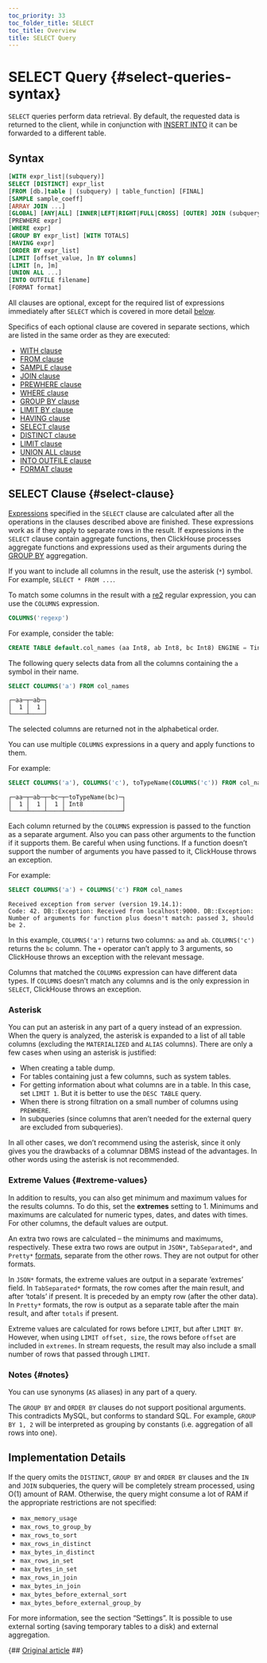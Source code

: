 ```yaml
---
toc_priority: 33
toc_folder_title: SELECT
toc_title: Overview
title: SELECT Query
---
```


# SELECT Query {#select-queries-syntax}

`SELECT` queries perform data retrieval. By default, the requested data is returned to the client, while in conjunction with [INSERT INTO](../../../sql-reference/statements/insert-into.md) it can be forwarded to a different table.

## Syntax

``` sql
[WITH expr_list|(subquery)]
SELECT [DISTINCT] expr_list
[FROM [db.]table | (subquery) | table_function] [FINAL]
[SAMPLE sample_coeff]
[ARRAY JOIN ...]
[GLOBAL] [ANY|ALL] [INNER|LEFT|RIGHT|FULL|CROSS] [OUTER] JOIN (subquery)|table USING columns_list
[PREWHERE expr]
[WHERE expr]
[GROUP BY expr_list] [WITH TOTALS]
[HAVING expr]
[ORDER BY expr_list]
[LIMIT [offset_value, ]n BY columns]
[LIMIT [n, ]m]
[UNION ALL ...]
[INTO OUTFILE filename]
[FORMAT format]
```

All clauses are optional, except for the required list of expressions immediately after `SELECT` which is covered in more detail [below](#select-clause).

Specifics of each optional clause are covered in separate sections, which are listed in the same order as they are executed:

-   [WITH clause](with.md)
-   [FROM clause](from.md)
-   [SAMPLE clause](sample.md)
-   [JOIN clause](join.md)
-   [PREWHERE clause](prewhere.md)
-   [WHERE clause](where.md)
-   [GROUP BY clause](group-by.md)
-   [LIMIT BY clause](limit-by.md)
-   [HAVING clause](having.md)
-   [SELECT clause](#select-clause)
-   [DISTINCT clause](distinct.md)
-   [LIMIT clause](limit.md)
-   [UNION ALL clause](union-all.md)
-   [INTO OUTFILE clause](into-outfile.md)
-   [FORMAT clause](format.md)

## SELECT Clause {#select-clause}

[Expressions](../../syntax.md#syntax-expressions) specified in the `SELECT` clause are calculated after all the operations in the clauses described above are finished. These expressions work as if they apply to separate rows in the result. If expressions in the `SELECT` clause contain aggregate functions, then ClickHouse processes aggregate functions and expressions used as their arguments during the [GROUP BY](group-by.md) aggregation.

If you want to include all columns in the result, use the asterisk (`*`) symbol. For example, `SELECT * FROM ...`.

To match some columns in the result with a [re2](https://en.wikipedia.org/wiki/RE2_(software)) regular expression, you can use the `COLUMNS` expression.

``` sql
COLUMNS('regexp')
```

For example, consider the table:

``` sql
CREATE TABLE default.col_names (aa Int8, ab Int8, bc Int8) ENGINE = TinyLog
```

The following query selects data from all the columns containing the `a` symbol in their name.

``` sql
SELECT COLUMNS('a') FROM col_names
```

``` text
┌─aa─┬─ab─┐
│  1 │  1 │
└────┴────┘
```

The selected columns are returned not in the alphabetical order.

You can use multiple `COLUMNS` expressions in a query and apply functions to them.

For example:

``` sql
SELECT COLUMNS('a'), COLUMNS('c'), toTypeName(COLUMNS('c')) FROM col_names
```

``` text
┌─aa─┬─ab─┬─bc─┬─toTypeName(bc)─┐
│  1 │  1 │  1 │ Int8           │
└────┴────┴────┴────────────────┘
```

Each column returned by the `COLUMNS` expression is passed to the function as a separate argument. Also you can pass other arguments to the function if it supports them. Be careful when using functions. If a function doesn’t support the number of arguments you have passed to it, ClickHouse throws an exception.

For example:

``` sql
SELECT COLUMNS('a') + COLUMNS('c') FROM col_names
```

``` text
Received exception from server (version 19.14.1):
Code: 42. DB::Exception: Received from localhost:9000. DB::Exception: Number of arguments for function plus doesn't match: passed 3, should be 2.
```

In this example, `COLUMNS('a')` returns two columns: `aa` and `ab`. `COLUMNS('c')` returns the `bc` column. The `+` operator can’t apply to 3 arguments, so ClickHouse throws an exception with the relevant message.

Columns that matched the `COLUMNS` expression can have different data types. If `COLUMNS` doesn’t match any columns and is the only expression in `SELECT`, ClickHouse throws an exception.

### Asterisk

You can put an asterisk in any part of a query instead of an expression. When the query is analyzed, the asterisk is expanded to a list of all table columns (excluding the `MATERIALIZED` and `ALIAS` columns). There are only a few cases when using an asterisk is justified:

-   When creating a table dump.
-   For tables containing just a few columns, such as system tables.
-   For getting information about what columns are in a table. In this case, set `LIMIT 1`. But it is better to use the `DESC TABLE` query.
-   When there is strong filtration on a small number of columns using `PREWHERE`.
-   In subqueries (since columns that aren’t needed for the external query are excluded from subqueries).

In all other cases, we don’t recommend using the asterisk, since it only gives you the drawbacks of a columnar DBMS instead of the advantages. In other words using the asterisk is not recommended.

### Extreme Values {#extreme-values}

In addition to results, you can also get minimum and maximum values for the results columns. To do this, set the **extremes** setting to 1. Minimums and maximums are calculated for numeric types, dates, and dates with times. For other columns, the default values are output.

An extra two rows are calculated – the minimums and maximums, respectively. These extra two rows are output in `JSON*`, `TabSeparated*`, and `Pretty*` [formats](../../../interfaces/formats.md), separate from the other rows. They are not output for other formats.

In `JSON*` formats, the extreme values are output in a separate ‘extremes’ field. In `TabSeparated*` formats, the row comes after the main result, and after ‘totals’ if present. It is preceded by an empty row (after the other data). In `Pretty*` formats, the row is output as a separate table after the main result, and after `totals` if present.

Extreme values are calculated for rows before `LIMIT`, but after `LIMIT BY`. However, when using `LIMIT offset, size`, the rows before `offset` are included in `extremes`. In stream requests, the result may also include a small number of rows that passed through `LIMIT`.

### Notes {#notes}

You can use synonyms (`AS` aliases) in any part of a query.

The `GROUP BY` and `ORDER BY` clauses do not support positional arguments. This contradicts MySQL, but conforms to standard SQL. For example, `GROUP BY 1, 2` will be interpreted as grouping by constants (i.e. aggregation of all rows into one).


## Implementation Details

If the query omits the `DISTINCT`, `GROUP BY` and `ORDER BY` clauses and the `IN` and `JOIN` subqueries, the query will be completely stream processed, using O(1) amount of RAM. Otherwise, the query might consume a lot of RAM if the appropriate restrictions are not specified:

-   `max_memory_usage`
-   `max_rows_to_group_by`
-   `max_rows_to_sort`
-   `max_rows_in_distinct`
-   `max_bytes_in_distinct`
-   `max_rows_in_set`
-   `max_bytes_in_set`
-   `max_rows_in_join`
-   `max_bytes_in_join`
-   `max_bytes_before_external_sort`
-   `max_bytes_before_external_group_by`

For more information, see the section “Settings”. It is possible to use external sorting (saving temporary tables to a disk) and external aggregation.


{## [Original article](https://clickhouse.tech/docs/en/sql-reference/statements/select/) ##}
